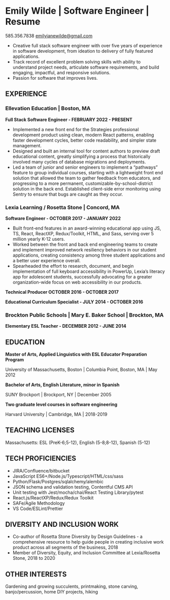 # Emily Wilde | Software Engineer | Resume #
585.356.7838
emilyjanewilde@gmail.com

* Creative full stack software engineer with over five years of experience in software development, from ideation to delivery of fully featured applications.
* Track record of excellent problem solving skills with ability to understand project needs, articulate software requirements, and build engaging, impactful, and responsive solutions.
* Passion for software that improves lives.

## EXPERIENCE ##
### Ellevation Education | Boston, MA ###
**Full Stack Software Engineer - FEBRUARY 2022 - PRESENT**
- Implemented a new front end for the Strategies professional development product using clean, modern React patterns, enabling faster development cycles, better code readability, and simpler state management.
- Designed and built an internal tool for content authors to preview draft educational content, greatly simplifying a process that historically involved many cycles of database migrations and deployments.
- Led a team of junior and senior engineers to implement a “pathways” feature to group individual courses, starting with a lightweight front end solution that allowed the team to gather feedback from educators, and progressing to a more permanent, customizable-by-school-district solution in the back end.
Established client-side error monitoring using Sentry to ensure that bugs are caught as they occur.

### Lexia Learning / Rosetta Stone | Concord, MA ###
                                         
**Software Engineer - OCTOBER 2017 - JANUARY 2022**                                    
- Built front-end features in an award-winning educational app using JS, TS, React, ReactXP, Redux/Toolkit, HTML, and Sass, serving over 5 million yearly K-12 users. 
- Worked between the front and back end engineering teams to create and implement improved network resiliency behaviors in our student applications, creating consistency among three student applications and a better user experience overall. 
- Spearheaded the effort to research, document, and begin implementation of full keyboard accessibility in PowerUp, Lexia’s literacy app for adolescent students, successfully advocating for a greater organization-wide focus on web accessibility in our products. 

**Technical Producer OCTOBER 2016 - OCTOBER 2017**                                                                      

**Educational Curriculum Specialist - JULY 2014 - OCTOBER 2016**                                         

### Brockton Public Schools | Mary E. Baker School | Brockton, MA ###
      
**Elementary ESL Teacher - DECEMBER 2012 - JUNE 2014**     

## EDUCATION ##
**Master of Arts, Applied Linguistics with ESL Educator Preparation Program**   

University of Massachusetts, Boston | Columbia Point, Boston, MA | May 2012                                                                                 

**Bachelor of Arts, English Literature, minor in Spanish**

SUNY Brockport | Brockport, NY | December 2005

**Two graduate level courses in software engineering**

Harvard University | Cambridge, MA | 2018-2019

## TEACHING LICENSES ##
Massachusetts: ESL (PreK-6;5-12), English (5-8;8-12), Spanish (5-12)

## TECH PROFICIENCIES ##
- JIRA/Confluence/bitbucket
- JavaScript ES6+/Node.js/Typescript/HTML/css/sass
- Python/Flask/Postgres/sqlalchemy/alembic
- JSON schema and validation testing, Contentful CMS API
- Unit testing with Jest/mocha/chai/React Testing Library/pytest
- React.js/ReactXP/Redux/Redux Toolkit
- SAFe/Agile Methodology
- VS Code/ESLint/Prettier

## DIVERSITY AND INCLUSION WORK ##
- Co-author of Rosetta Stone Diversity by Design Guidelines - a comprehensive resource to help guide people in creating inclusive work product across all segments of the business, 2018
- Member of Diversity, Equity, and Inclusion Committee at Lexia/Rosetta Stone, 2018 to 2020

## OTHER  INTERESTS ##
Gardening and growing succulents, printmaking, stone carving, banjo/percussion, home DIY projects, hiking
